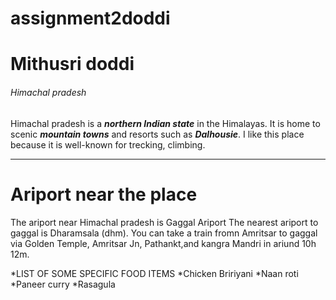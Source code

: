 # assignment2doddi
# Mithusri doddi
###### Himachal pradesh
Himachal pradesh is a ***northern Indian state*** in the Himalayas. It is home to scenic ***mountain towns*** and resorts such as ***Dalhousie***. I like this place because it is well-known for trecking, climbing.

------

# Ariport near the place
The ariport near Himachal pradesh is Gaggal Ariport
The nearest ariport to gaggal is Dharamsala (dhm). You can take a train fromn  Amritsar to gaggal via Golden Temple, Amritsar Jn, Pathankt,and kangra Mandri in ariund 10h 12m.

*LIST OF SOME SPECIFIC FOOD ITEMS
    *Chicken Bririyani
    *Naan roti
    *Paneer curry
    *Rasagula